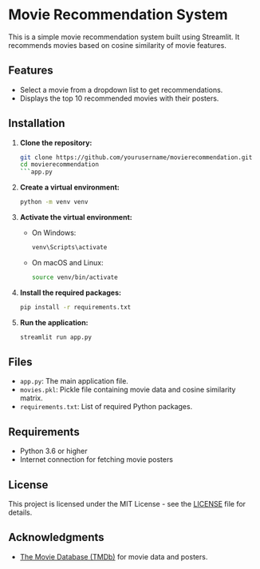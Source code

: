 # Movie Recommendation System

This is a simple movie recommendation system built using Streamlit. It recommends movies based on cosine similarity of movie features.

## Features

- Select a movie from a dropdown list to get recommendations.
- Displays the top 10 recommended movies with their posters.

## Installation

1. **Clone the repository:**

   ```bash
   git clone https://github.com/yourusername/movierecommendation.git
   cd movierecommendation
   ```app.py

2. **Create a virtual environment:**

   ```bash
   python -m venv venv
   ```

3. **Activate the virtual environment:**

   - On Windows:

     ```bash
     venv\Scripts\activate
     ```

   - On macOS and Linux:

     ```bash
     source venv/bin/activate
     ```

4. **Install the required packages:**

   ```bash
   pip install -r requirements.txt
   ```

5. **Run the application:**

   ```bash
   streamlit run app.py
   ```

## Files

- `app.py`: The main application file.
- `movies.pkl`: Pickle file containing movie data and cosine similarity matrix.
- `requirements.txt`: List of required Python packages.

## Requirements

- Python 3.6 or higher
- Internet connection for fetching movie posters

## License

This project is licensed under the MIT License - see the [LICENSE](LICENSE) file for details.

## Acknowledgments

- [The Movie Database (TMDb)](https://www.themoviedb.org/) for movie data and posters.
